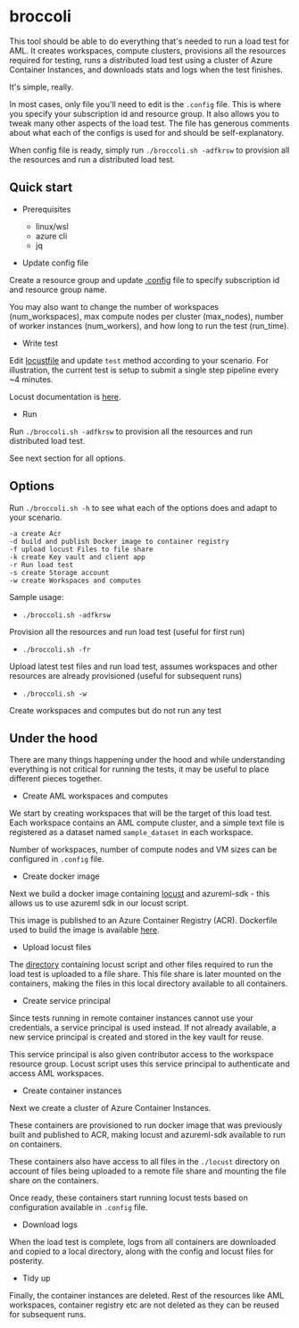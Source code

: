# broccoli

This tool should be able to do everything that's needed to run a load test for AML. It creates workspaces, compute clusters, provisions all the resources required for testing, runs a distributed load test using a cluster of Azure Container Instances, and downloads stats and logs when the test finishes.

It's simple, really.

In most cases, only file you'll need to edit is the `.config` file. This is where you specify your subscription id and resource group. It also allows you to tweak many other aspects of the load test. The file has generous comments about what each of the configs is used for and should be self-explanatory.

When config file is ready, simply run `./broccoli.sh -adfkrsw` to provision all the resources and run a distributed load test.

## Quick start

* Prerequisites

    - linux/wsl
    - azure cli
    - jq

* Update config file

Create a resource group and update [.config](.config) file to specify subscription id and resource group name.

You may also want to change the number of workspaces (num_workspaces), max compute nodes per cluster (max_nodes), number of worker instances (num_workers), and how long to run the test (run_time).

* Write test

Edit [locustfile](/locust/locustfile) and update `test` method according to your scenario. For illustration, the current test is setup to submit a single step pipeline every ~4 minutes.

Locust documentation is [here](https://docs.locust.io/en/stable/).

* Run

Run `./broccoli.sh -adfkrsw` to provision all the resources and run distributed load test.

See next section for all options.

## Options

Run `./broccoli.sh -h` to see what each of the options does and adapt to your scenario.

    -a create Acr
    -d build and publish Docker image to container registry
    -f upload locust Files to file share
    -k create Key vault and client app
    -r Run load test
    -s create Storage account
    -w create Workspaces and computes

Sample usage:

- `./broccoli.sh -adfkrsw`  

Provision all the resources and run load test (useful for first run)

- `./broccoli.sh -fr`  

Upload latest test files and run load test, assumes workspaces and other resources are already provisioned (useful for subsequent runs)

- `./broccoli.sh -w`  

Create workspaces and computes but do not run any test

## Under the hood

There are many things happening under the hood and while understanding everything is not critical for running the tests, it may be useful to place different pieces together.

* Create AML workspaces and computes

We start by creating workspaces that will be the target of this load test. Each workspace contains an AML compute cluster, and a simple text file is registered as a dataset named `sample_dataset` in each workspace.

Number of workspaces, number of compute nodes and VM sizes can be configured in `.config` file.

* Create docker image

Next we build a docker image containing [locust](https://locust.io/) and azureml-sdk - this allows us to use azureml sdk in our locust script. 

This image is published to an Azure Container Registry (ACR). Dockerfile used to build the image is available [here](/docker/).

* Upload locust files

The [directory](/locust/) containing locust script and other files required to run the load test is uploaded to a file share. This file share is later mounted on the containers, making the files in this local directory available to all containers.

* Create service principal

Since tests running in remote container instances cannot use your credentials, a service principal is used instead. If not already available, a new service principal is created and stored in the key vault for reuse.

This service principal is also given contributor access to the workspace resource group. Locust script uses this service principal to authenticate and access AML workspaces.

* Create container instances

Next we create a cluster of Azure Container Instances.

These containers are provisioned to run docker image that was previously built and published to ACR, making locust and azureml-sdk available to run on containers. 

These containers also have access to all files in the `./locust` directory on account of files being uploaded to a remote file share and mounting the file share on the containers. 

Once ready, these containers start running locust tests based on configuration available in `.config` file.

* Download logs

When the load test is complete, logs from all containers are downloaded and copied to a local directory, along with the config and locust files for posterity.

* Tidy up

Finally, the container instances are deleted. Rest of the resources like AML workspaces, container registry etc are not deleted as they can be reused for subsequent runs.
